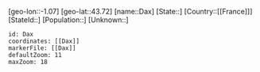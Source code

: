 ﻿---
location: [43.72,-1.07]
mapzoom: [7,12] 
mapmarker: city 
type: City
tags:
- geo/City


SpocWebEntityId: 29728
isDeleted: false
confidential: public

---
[geo-lon::-1.07]
[geo-lat::43.72]
[name::Dax]
[State::]
[Country::[[France]]]
[StateId::]
[Population::]
[Unknown::]


```leaflet
id: Dax
coordinates: [[Dax]]
markerFile: [[Dax]]
defaultZoom: 11 
maxZoom: 18
```
